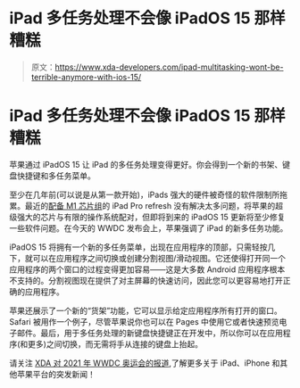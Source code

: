 # iPad 多任务处理不会像 iPadOS 15 那样糟糕

> 原文：<https://www.xda-developers.com/ipad-multitasking-wont-be-terrible-anymore-with-ios-15/>

# iPad 多任务处理不会像 iPadOS 15 那样糟糕

苹果通过 iPadOS 15 让 iPad 的多任务处理变得更好。你会得到一个新的书架、键盘快捷键和多任务菜单。

至少在几年前(可以说是从第一款开始)，iPads 强大的硬件被奇怪的软件限制所拖累。最近的[配备 M1 芯片组](https://www.xda-developers.com/ipad-pro-2021-review/)的 iPad Pro refresh 没有解决太多问题，将苹果的超级强大的芯片与有限的操作系统配对，但即将到来的 iPadOS 15 更新将至少修复一些软件问题。在今天的 WWDC 发布会上，苹果强调了 iPad 的新多任务功能。

iPadOS 15 将拥有一个新的多任务菜单，出现在应用程序的顶部，只需轻按几下，就可以在应用程序之间切换或创建分割视图/滑动视图。它还使得打开同一个应用程序的两个窗口的过程变得更加容易——这是大多数 Android 应用程序根本不支持的。分割视图现在提供了对主屏幕的快速访问，因此您可以更容易地打开正确的应用程序。

苹果还展示了一个新的“货架”功能，它可以显示给定应用程序所有打开的窗口。Safari 被用作一个例子，尽管苹果说你也可以在 Pages 中使用它或者快速预览电子邮件。最后，用于多任务处理的新键盘快捷键正在开发中，所以你可以在应用程序(和更多)之间切换，而无需将手从连接的键盘上抬起。

请关注 [XDA 对 2021 年 WWDC 奥运会的报道](https://www.xda-developers.com/tag/wwdc-2021/),了解更多关于 iPad、iPhone 和其他苹果平台的突发新闻！